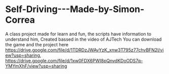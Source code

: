 # Self-Driving---Made-by-Simon-Correa
A class project made for learn and fun, the scripts have information to understand him, Created bassed in the video of AJTech
You can download the game and the project here
https://drive.google.com/file/d/1TDRDzJWAvYzK_xnw3T795z77chvBFN2l/view?usp=sharing, https://drive.google.com/file/d/1xw0FDX6PWI8pQnvdKDoODS7q-YMYmXhF/view?usp=sharing
